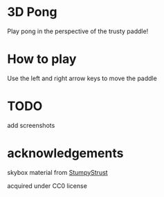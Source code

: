 # 3D Pong

Play pong in the perspective of the trusty paddle!

# How to play

Use the left and right arrow keys to move the paddle

# TODO

add screenshots


# acknowledgements

skybox material from [StumpyStrust](https://opengameart.org/content/space-skyboxes-0)

acquired under CC0 license